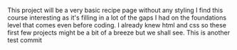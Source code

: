This project will be a very basic recipe page without any styling
I find this course interesting as it's filling in a lot of the gaps I had on the foundations level that comes even before coding. I already knew html and css so these first few projects might be a bit of a breeze but we shall see.
This is another test commit